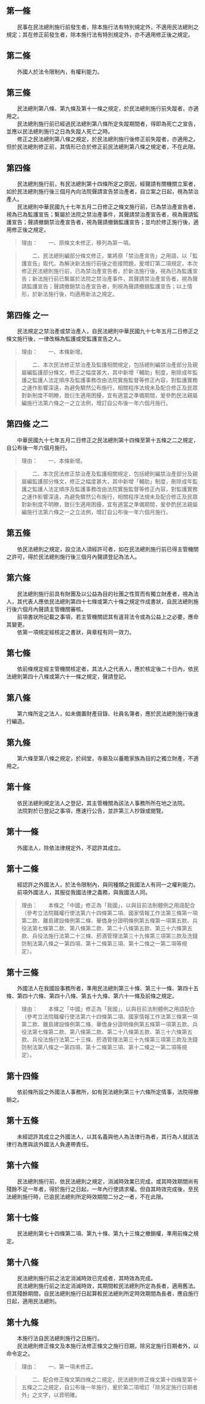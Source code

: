 第一條 
-------
　　民事在民法總則施行前發生者，除本施行法有特別規定外，不適用民法總則之規定；其在修正前發生者，除本施行法有特別規定外，亦不適用修正後之規定。  


第二條 
-------
　　外國人於法令限制內，有權利能力。  


第三條 
-------
　　民法總則第八條、第九條及第十一條之規定，於民法總則施行前失蹤者，亦適用之。  
　　民法總則施行前已經過民法總則第八條所定失蹤期間者，得即為死亡之宣告，並應以民法總則施行之日為失蹤人死亡之時。  
　　修正之民法總則第八條之規定，於民法總則施行後修正前失蹤者，亦適用之。但於民法總則修正前，其情形已合於修正前民法總則第八條之規定者，不在此限。  


第四條 
-------
　　民法總則施行前，有民法總則第十四條所定之原因，經聲請有關機關立案者，如於民法總則施行後三個月內向法院聲請宣告禁治產者，自立案之日起，視為禁治產人。  
　　民法總則中華民國九十七年五月二日修正之條文施行前，已為禁治產宣告者，視為已為監護宣告；繫屬於法院之禁治產事件，其聲請禁治產宣告者，視為聲請監護宣告；聲請撤銷禁治產宣告者，視為聲請撤銷監護宣告；並均於修正施行後，適用修正後之規定。  
> 理由：　　一、原條文未修正，移列為第一項。

> 　　二、民法總則編部分條文修正，業將原「禁治產宣告」之用語，以「監護宣告」取代。為解決新法施行前後之銜接問題，爰增訂第二項規定，本次修正民法總則施行前，已為禁治產宣告者，於新法施行後，視為已為監護宣告；新法施行前已繫屬於法院之禁治產事件，其聲請禁治產宣告者，視為聲請監護宣告；聲請撤銷禁治產宣告者，則視為聲請撤銷監護宣告；以上情形，於新法施行後，均適用新法之規定。



第四條 之一 
------------
　　民法規定之禁治產或禁治產人，自民法總則中華民國九十七年五月二日修正之條文施行後，一律改稱為監護或受監護宣告之人。  
> 理由：　　一、本條新增。

> 　　二、本次民法修正禁治產及監護相關規定，包括總則編禁治產部分及親屬編監護部分條文，修正之幅度甚大，其中新增「輔助」制度，刪除成年監護之監護人法定順序及監護事務改由法院實施監督等修正內容，對監護實務之運作影響深遠，為避免驟然公布施行，相關程序法規未及配合修正及民眾對新制度不明瞭，致衍生適用困擾，宜有適當之準備期間，爰參酌民法親屬編施行法第六條之一之立法例，增訂自公布後一年六個月施行。



第四條 之二 
------------
　　中華民國九十七年五月二日修正之民法總則第十四條至第十五條之二之規定，自公布後一年六個月施行。  
> 理由：　　一、本條新增。

> 　　二、本次民法修正禁治產及監護相關規定，包括總則編禁治產部分及親屬編監護部分條文，修正之幅度甚大，其中新增「輔助」制度，刪除成年監護之監護人法定順序及監護事務改由法院實施監督等修正內容，對監護實務之運作影響深遠，為避免驟然公布施行，相關程序法規未及配合修正及民眾對新制度不明瞭，致衍生適用困擾，宜有適當之準備期間，爰參酌民法親屬編施行法第六條之一之立法例，增訂自公布後一年六個月施行。



第五條 
-------
　　依民法總則之規定，設立法人須經許可者，如在民法總則施行前已得主管機關之許可，得於民法總則施行後三個月內聲請登記為法人。  


第六條 
-------
　　民法總則施行前具有財團及以公益為目的社團之性質而有獨立財產者，視為法人，其代表人應依民法總則第四十七條或第六十條之規定作成書狀，自民法總則施行後六個月內聲請主管機關審核。  
　　前項書狀所記載之事項，若主管機關認其有違背法令或為公益上之必要，應命其變更。  
　　依第一項規定經核定之書狀，與章程有同一效力。  


第七條 
-------
　　依前條規定經主管機關核定者，其法人之代表人，應於核定後二十日內，依民法總則第四十八條或第六十一條之規定，聲請登記。  


第八條 
-------
　　第六條所定之法人，如未備置財產目錄、社員名簿者，應於民法總則施行後速行編造。  


第九條 
-------
　　第六條至第八條之規定，於祠堂，寺廟及以養贍家族為目的之獨立財產，不適用之。  


第十條 
-------
　　依民法總則規定法人之登記，其主管機關為該法人事務所所在地之法院。  
　　法院對於已登記之事項，應速行公告，並許第三人抄錄或閱覽。  


第十一條 
---------
　　外國法人，除依法律規定外，不認許其成立。  


第十二條 
---------
　　經認許之外國法人，於法令限制內，與同種類之我國法人有同一之權利能力。  
　　前項外國法人，其服從我國法律之義務，與我國法人同。  
> 理由：　　本條之「中國」修正為「我國」，以與目前法制體例之用語配合（參考立法院職權行使法第六十四條第二項、國家情報工作法第三條第一項第二款、離島建設條例第二條、華僑身分證明條例第五條第一項第五款、兵役法第七條第二款、第八條第二款、第二十八條第五款、第三十六條第五款、兵役法施行法第二十三條、菸酒管理法第三十九條第三項第三款及洗錢防制法第八條之一第四項、第十二條第三項、第十二條之一第二項等規定）。



第十三條 
---------
　　外國法人在我國設事務所者，準用民法總則第三十條、第三十一條、第四十五條、第四十六條、第四十八條、第五十九條、第六十一條及前條之規定。  
> 理由：　　本條之「中國」修正為「我國」，以與目前法制體例之用語配合（參考立法院職權行使法第六十四條第二項、國家情報工作法第三條第一項第二款、離島建設條例第二條、華僑身分證明條例第五條第一項第五款、兵役法第七條第二款、第八條第二款、第二十八條第五款、第三十六條第五款、兵役法施行法第二十三條、菸酒管理法第三十九條第三項第三款及洗錢防制法第八條之一第四項、第十二條第三項、第十二條之一第二項等規定）。



第十四條 
---------
　　依前條所設之外國法人事務所，如有民法總則第三十六條所定情事，法院得撤銷之。  


第十五條 
---------
　　未經認許其成立之外國法人，以其名義與他人為法律行為者，其行為人就該法律行為應與該外國法人負連帶責任。  


第十六條 
---------
　　民法總則施行前，依民法總則之規定，消滅時效業已完成，或其時效期間尚有殘餘不足一年者，得於施行之日起，一年內行使請求權。但自其時效完成後，至民法總則施行時，已逾民法總則所定時效期間二分之一者，不在此限。  


第十七條 
---------
　　民法總則第七十四條第二項、第九十條、第九十三條之撤銷權，準用前條之規定。  


第十八條 
---------
　　民法總則施行前之法定消滅時效已完成者，其時效為完成。  
　　民法總則施行前之法定消滅時效，其期間較民法總則所定為長者，適用舊法。但其殘餘期間，自民法總則施行日起算較民法總則所定時效期間為長者，應自施行日起，適用民法總則。  


第十九條 
---------
　　本施行法自民法總則施行之日施行。  
　　民法總則修正條文及本施行法修正條文之施行日期，除另定施行日期者外，以命令定之。  
> 理由：　　一、第一項未修正。

> 　　二、配合修正條文第四條之二規定，民法總則修正條文第十四條至第十五條之二之規定，自公布後一年施行，爰於第二項增訂「除另定施行日期者外」之文字，以資明確。